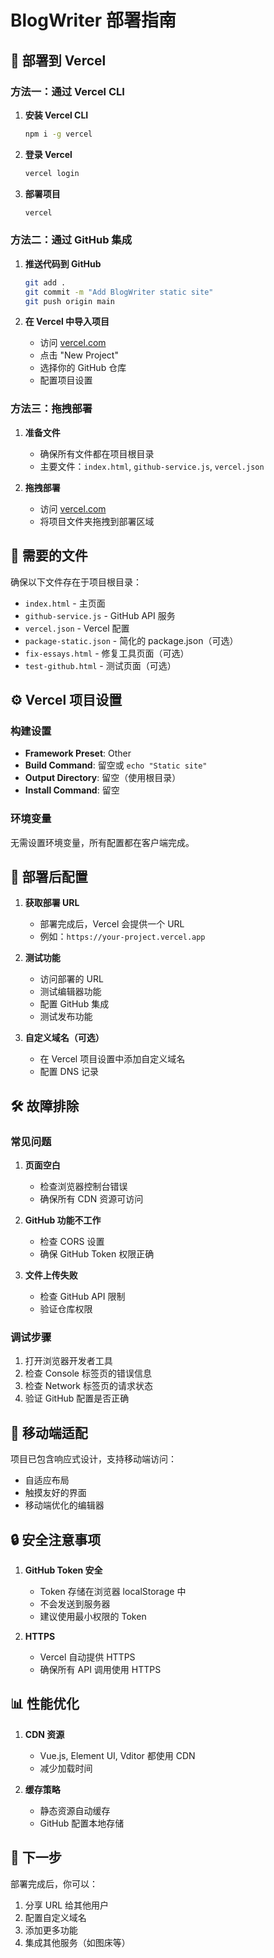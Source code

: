 # BlogWriter 部署指南

## 🚀 部署到 Vercel

### 方法一：通过 Vercel CLI

1. **安装 Vercel CLI**
   ```bash
   npm i -g vercel
   ```

2. **登录 Vercel**
   ```bash
   vercel login
   ```

3. **部署项目**
   ```bash
   vercel
   ```

### 方法二：通过 GitHub 集成

1. **推送代码到 GitHub**
   ```bash
   git add .
   git commit -m "Add BlogWriter static site"
   git push origin main
   ```

2. **在 Vercel 中导入项目**
   - 访问 [vercel.com](https://vercel.com)
   - 点击 "New Project"
   - 选择你的 GitHub 仓库
   - 配置项目设置

### 方法三：拖拽部署

1. **准备文件**
   - 确保所有文件都在项目根目录
   - 主要文件：`index.html`, `github-service.js`, `vercel.json`

2. **拖拽部署**
   - 访问 [vercel.com](https://vercel.com)
   - 将项目文件夹拖拽到部署区域

## 📁 需要的文件

确保以下文件存在于项目根目录：

- `index.html` - 主页面
- `github-service.js` - GitHub API 服务
- `vercel.json` - Vercel 配置
- `package-static.json` - 简化的 package.json（可选）
- `fix-essays.html` - 修复工具页面（可选）
- `test-github.html` - 测试页面（可选）

## ⚙️ Vercel 项目设置

### 构建设置
- **Framework Preset**: Other
- **Build Command**: 留空或 `echo "Static site"`
- **Output Directory**: 留空（使用根目录）
- **Install Command**: 留空

### 环境变量
无需设置环境变量，所有配置都在客户端完成。

## 🔧 部署后配置

1. **获取部署 URL**
   - 部署完成后，Vercel 会提供一个 URL
   - 例如：`https://your-project.vercel.app`

2. **测试功能**
   - 访问部署的 URL
   - 测试编辑器功能
   - 配置 GitHub 集成
   - 测试发布功能

3. **自定义域名（可选）**
   - 在 Vercel 项目设置中添加自定义域名
   - 配置 DNS 记录

## 🛠️ 故障排除

### 常见问题

1. **页面空白**
   - 检查浏览器控制台错误
   - 确保所有 CDN 资源可访问

2. **GitHub 功能不工作**
   - 检查 CORS 设置
   - 确保 GitHub Token 权限正确

3. **文件上传失败**
   - 检查 GitHub API 限制
   - 验证仓库权限

### 调试步骤

1. 打开浏览器开发者工具
2. 检查 Console 标签页的错误信息
3. 检查 Network 标签页的请求状态
4. 验证 GitHub 配置是否正确

## 📱 移动端适配

项目已包含响应式设计，支持移动端访问：
- 自适应布局
- 触摸友好的界面
- 移动端优化的编辑器

## 🔒 安全注意事项

1. **GitHub Token 安全**
   - Token 存储在浏览器 localStorage 中
   - 不会发送到服务器
   - 建议使用最小权限的 Token

2. **HTTPS**
   - Vercel 自动提供 HTTPS
   - 确保所有 API 调用使用 HTTPS

## 📊 性能优化

1. **CDN 资源**
   - Vue.js, Element UI, Vditor 都使用 CDN
   - 减少加载时间

2. **缓存策略**
   - 静态资源自动缓存
   - GitHub 配置本地存储

## 🎯 下一步

部署完成后，你可以：
1. 分享 URL 给其他用户
2. 配置自定义域名
3. 添加更多功能
4. 集成其他服务（如图床等）
